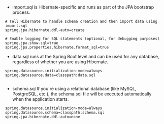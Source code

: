 
* import.sql is Hibernate-specific and runs as part of the JPA bootstrap process.
```
# Tell Hibernate to handle schema creation and then import data using import.sql
spring.jpa.hibernate.ddl-auto=create

# Enable logging for SQL statements (optional, for debugging purposes)
spring.jpa.show-sql=true
spring.jpa.properties.hibernate.format_sql=true

```

* data.sql runs at the Spring Boot level and can be used for any database, regardless of whether you are using Hibernate.

```
spring.datasource.initialization-mode=always
spring.datasource.data=classpath:data.sql


```


* schema.sql If you're using a relational database (like MySQL, PostgreSQL, etc.), the schema.sql file will be executed automatically when the application starts.
```
spring.datasource.initialization-mode=always
spring.datasource.schema=classpath:schema.sql
spring.jpa.hibernate.ddl-auto=none

```

